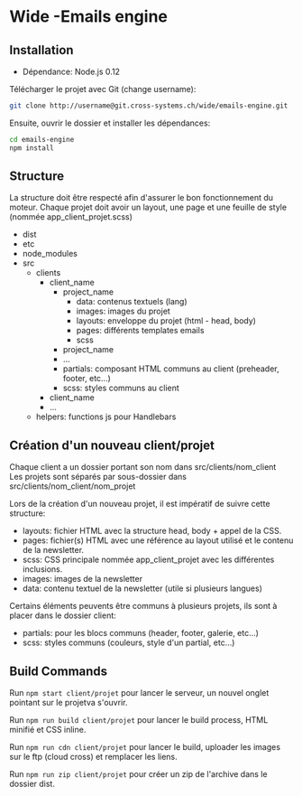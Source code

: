 # Wide -Emails engine

## Installation

- Dépendance: Node.js 0.12

Télécharger le projet avec Git (change username):

```bash
git clone http://username@git.cross-systems.ch/wide/emails-engine.git
```

Ensuite, ouvrir le dossier et installer les dépendances:

```bash
cd emails-engine
npm install
```


## Structure

La structure doit être respecté afin d'assurer le bon fonctionnement du moteur.
Chaque projet doit avoir un layout, une page et une feuille de style (nommée app_client_projet.scss)

- dist
- etc
- node_modules
- src
  - clients
    * client_name
      - project_name
        + data: contenus textuels (lang)
        + images: images du projet
        + layouts: enveloppe du projet (html - head, body)
        + pages: différents templates emails
        + scss
      - project_name
      - ...
      - partials: composant HTML communs au client (preheader, footer, etc...)
      - scss: styles communs au client
    * client_name
    * ...
  - helpers: functions js pour Handlebars


## Création d'un nouveau client/projet

Chaque client a un dossier portant son nom dans src/clients/nom_client <br>
Les projets sont séparés par sous-dossier dans src/clients/nom_client/nom_projet

Lors de la création d'un nouveau projet, il est impératif de suivre cette structure:<br>
- layouts: fichier HTML avec la structure head, body + appel de la CSS.
- pages: fichier(s) HTML avec une référence au layout utilisé et le contenu de la newsletter.
- scss: CSS principale nommée app_client_projet avec les différentes inclusions.
- images: images de la newsletter
- data: contenu textuel de la newsletter (utile si plusieurs langues)

Certains éléments peuvents être communs à plusieurs projets, ils sont à placer dans le dossier client:
- partials: pour les blocs communs (header, footer, galerie, etc...)
- scss: styles communs (couleurs, style d'un partial, etc...)


## Build Commands

Run `npm start client/projet` pour lancer le serveur, un nouvel onglet pointant sur le projetva s'ouvrir.

Run `npm run build client/projet` pour lancer le build process, HTML minifié et CSS inline.

Run `npm run cdn client/projet` pour lancer le build, uploader les images sur le ftp (cloud cross) et remplacer les liens. 

Run `npm run zip client/projet` pour créer un zip de l'archive dans le dossier dist. 